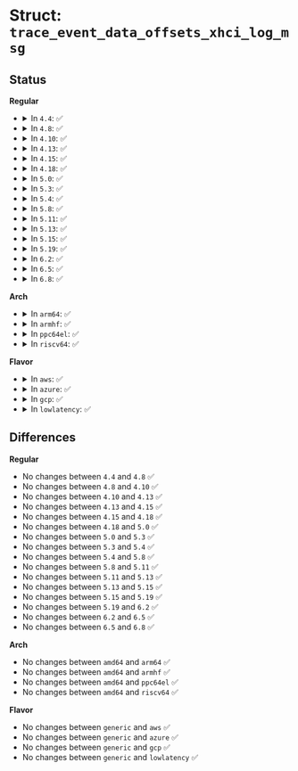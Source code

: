 # Struct: <code>trace_event_data_offsets_xhci_log_msg</code>

## Status
<b>Regular</b>
<ul>
<li>
<details>
<summary>In <code>4.4</code>: ✅</summary>

```c
struct trace_event_data_offsets_xhci_log_msg {
    u32 msg;
};
```
</details>
</li>
<li>
<details>
<summary>In <code>4.8</code>: ✅</summary>

```c
struct trace_event_data_offsets_xhci_log_msg {
    u32 msg;
};
```
</details>
</li>
<li>
<details>
<summary>In <code>4.10</code>: ✅</summary>

```c
struct trace_event_data_offsets_xhci_log_msg {
    u32 msg;
};
```
</details>
</li>
<li>
<details>
<summary>In <code>4.13</code>: ✅</summary>

```c
struct trace_event_data_offsets_xhci_log_msg {
    u32 msg;
};
```
</details>
</li>
<li>
<details>
<summary>In <code>4.15</code>: ✅</summary>

```c
struct trace_event_data_offsets_xhci_log_msg {
    u32 msg;
};
```
</details>
</li>
<li>
<details>
<summary>In <code>4.18</code>: ✅</summary>

```c
struct trace_event_data_offsets_xhci_log_msg {
    u32 msg;
};
```
</details>
</li>
<li>
<details>
<summary>In <code>5.0</code>: ✅</summary>

```c
struct trace_event_data_offsets_xhci_log_msg {
    u32 msg;
};
```
</details>
</li>
<li>
<details>
<summary>In <code>5.3</code>: ✅</summary>

```c
struct trace_event_data_offsets_xhci_log_msg {
    u32 msg;
};
```
</details>
</li>
<li>
<details>
<summary>In <code>5.4</code>: ✅</summary>

```c
struct trace_event_data_offsets_xhci_log_msg {
    u32 msg;
};
```
</details>
</li>
<li>
<details>
<summary>In <code>5.8</code>: ✅</summary>

```c
struct trace_event_data_offsets_xhci_log_msg {
    u32 msg;
};
```
</details>
</li>
<li>
<details>
<summary>In <code>5.11</code>: ✅</summary>

```c
struct trace_event_data_offsets_xhci_log_msg {
    u32 msg;
};
```
</details>
</li>
<li>
<details>
<summary>In <code>5.13</code>: ✅</summary>

```c
struct trace_event_data_offsets_xhci_log_msg {
    u32 msg;
};
```
</details>
</li>
<li>
<details>
<summary>In <code>5.15</code>: ✅</summary>

```c
struct trace_event_data_offsets_xhci_log_msg {
    u32 msg;
};
```
</details>
</li>
<li>
<details>
<summary>In <code>5.19</code>: ✅</summary>

```c
struct trace_event_data_offsets_xhci_log_msg {
    u32 msg;
};
```
</details>
</li>
<li>
<details>
<summary>In <code>6.2</code>: ✅</summary>

```c
struct trace_event_data_offsets_xhci_log_msg {
    u32 msg;
};
```
</details>
</li>
<li>
<details>
<summary>In <code>6.5</code>: ✅</summary>

```c
struct trace_event_data_offsets_xhci_log_msg {
    u32 msg;
};
```
</details>
</li>
<li>
<details>
<summary>In <code>6.8</code>: ✅</summary>

```c
struct trace_event_data_offsets_xhci_log_msg {
    u32 msg;
};
```
</details>
</li>
</ul>
<b>Arch</b>
<ul>
<li>
<details>
<summary>In <code>arm64</code>: ✅</summary>

```c
struct trace_event_data_offsets_xhci_log_msg {
    u32 msg;
};
```
</details>
</li>
<li>
<details>
<summary>In <code>armhf</code>: ✅</summary>

```c
struct trace_event_data_offsets_xhci_log_msg {
    u32 msg;
};
```
</details>
</li>
<li>
<details>
<summary>In <code>ppc64el</code>: ✅</summary>

```c
struct trace_event_data_offsets_xhci_log_msg {
    u32 msg;
};
```
</details>
</li>
<li>
<details>
<summary>In <code>riscv64</code>: ✅</summary>

```c
struct trace_event_data_offsets_xhci_log_msg {
    u32 msg;
};
```
</details>
</li>
</ul>
<b>Flavor</b>
<ul>
<li>
<details>
<summary>In <code>aws</code>: ✅</summary>

```c
struct trace_event_data_offsets_xhci_log_msg {
    u32 msg;
};
```
</details>
</li>
<li>
<details>
<summary>In <code>azure</code>: ✅</summary>

```c
struct trace_event_data_offsets_xhci_log_msg {
    u32 msg;
};
```
</details>
</li>
<li>
<details>
<summary>In <code>gcp</code>: ✅</summary>

```c
struct trace_event_data_offsets_xhci_log_msg {
    u32 msg;
};
```
</details>
</li>
<li>
<details>
<summary>In <code>lowlatency</code>: ✅</summary>

```c
struct trace_event_data_offsets_xhci_log_msg {
    u32 msg;
};
```
</details>
</li>
</ul>

## Differences
<b>Regular</b>
<ul>
<li>
No changes between <code>4.4</code> and <code>4.8</code> ✅
</li>
<li>
No changes between <code>4.8</code> and <code>4.10</code> ✅
</li>
<li>
No changes between <code>4.10</code> and <code>4.13</code> ✅
</li>
<li>
No changes between <code>4.13</code> and <code>4.15</code> ✅
</li>
<li>
No changes between <code>4.15</code> and <code>4.18</code> ✅
</li>
<li>
No changes between <code>4.18</code> and <code>5.0</code> ✅
</li>
<li>
No changes between <code>5.0</code> and <code>5.3</code> ✅
</li>
<li>
No changes between <code>5.3</code> and <code>5.4</code> ✅
</li>
<li>
No changes between <code>5.4</code> and <code>5.8</code> ✅
</li>
<li>
No changes between <code>5.8</code> and <code>5.11</code> ✅
</li>
<li>
No changes between <code>5.11</code> and <code>5.13</code> ✅
</li>
<li>
No changes between <code>5.13</code> and <code>5.15</code> ✅
</li>
<li>
No changes between <code>5.15</code> and <code>5.19</code> ✅
</li>
<li>
No changes between <code>5.19</code> and <code>6.2</code> ✅
</li>
<li>
No changes between <code>6.2</code> and <code>6.5</code> ✅
</li>
<li>
No changes between <code>6.5</code> and <code>6.8</code> ✅
</li>
</ul>
<b>Arch</b>
<ul>
<li>
No changes between <code>amd64</code> and <code>arm64</code> ✅
</li>
<li>
No changes between <code>amd64</code> and <code>armhf</code> ✅
</li>
<li>
No changes between <code>amd64</code> and <code>ppc64el</code> ✅
</li>
<li>
No changes between <code>amd64</code> and <code>riscv64</code> ✅
</li>
</ul>
<b>Flavor</b>
<ul>
<li>
No changes between <code>generic</code> and <code>aws</code> ✅
</li>
<li>
No changes between <code>generic</code> and <code>azure</code> ✅
</li>
<li>
No changes between <code>generic</code> and <code>gcp</code> ✅
</li>
<li>
No changes between <code>generic</code> and <code>lowlatency</code> ✅
</li>
</ul>
